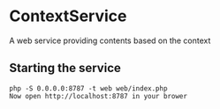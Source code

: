 # ContextService
A web service providing contents based on the context

## Starting the service
	php -S 0.0.0.0:8787 -t web web/index.php
	Now open http://localhost:8787 in your brower